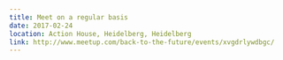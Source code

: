 ```yaml
---
title: Meet on a regular basis
date: 2017-02-24
location: Action House, Heidelberg, Heidelberg
link: http://www.meetup.com/back-to-the-future/events/xvgdrlywdbgc/
---
```

